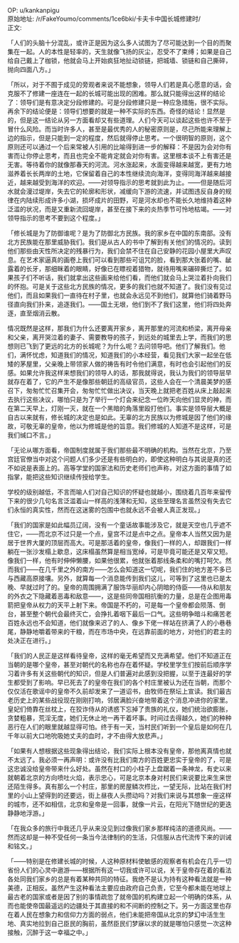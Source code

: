 
OP: u/kankanpigu  
原始地址: /r/FakeYoumo/comments/1ce6bki/卡夫卡中国长城修建时/  
正文:  


「人们的头脑十分混乱，或许正是因为这么多人试图为了尽可能达到一个目的而聚集在一起。人的本性是轻率的，天生就像飞扬的灰尘，忍受不了束缚；如果是自己给自己戴上了枷锁，他就会马上开始疯狂地扯动锁链，把城墙、锁链和自己撕碎，抛向四面八方。」


「所以，对于不囿于成见的旁观者来说不能想象，领导人们若是真心愿意的话，会克服不了修建一座连在一起的长城可能出现的困难。那么就只能得出这样的结论了：领导们是有意决定分段修建的。可是分段修建只是一种应急措施，很不实际。再余下的结论便是：领导们想要的就是一种不实际的东西。奇怪的结论！显然是的，但是这一结论从另一方面看却又有些道理。人们今天可以谈起这些也许不至于冒什么风险。而当时许多人，甚至是最优秀的人的秘密原则是，尽己所能来理解上边的指示，但是只能到一定的程度，然后就得停止思考。一个很明智的原则，这个原则还可以通过一个后来常被人引用的比喻得到进一步的解释：不是因为会对你有害而让你停止思考，而且也完全不能肯定就会对你有害。这里根本谈不上有害还是无害。等待着你的就像那春天的河流。河水涨起来，水面变得越来越宽，更有力地滋养着长长两岸的土地，它保留着自己的本性继续流向海洋，变得同海洋越来越接近，越来越受到海洋的欢迎。——对领导指示的思考就到此为止。——但是随后河水就会漫过堤岸，失去它的轮廓和形状，减缓向下游的流速，并试图违反自身的规律在内陆续形成许多小湖，损坏成片的田野，可是河水却也不能长久地维持着这种泛滥的状况，而是又重新流回堤岸，甚至在接下来的炎热季节可怜地枯竭。——对领导指示的思考不要到这个程度。」


「修长城是为了防御谁呢？是为了防御北方民族。我的家乡在中国的东南部。没有北方民族能在那里威胁我们。我们是从古人的书中了解到有关他们的情况的。读到他们那些由天性所决定的残暴行为，我们会禁不住在自己安静的花园小屋里大声叹息。在艺术家逼真的画卷上我们可以看到那些可诅咒的脸，看到那大张着的嘴、龇露着的长牙，那细眯着的眼睛，好像已在瞟视着猎物，就待用嘴来碾碎撕烂了。如果孩子们不听话，我们就拿出这些画来给他们看，而他们就会马上哭泣着扑向我们的怀抱。可是关于这些北方民族的情况，更多的我们也就不知道了。我们没有见过他们，而且如果我们一直待在村子里，也就会永远见不到他们，就算他们骑着野马径直向我们扑来，追逐我们。——国土无垠，他们到不了我们这里，他们将四处奔逐，直至烟消云散。

情况既然是这样，那我们为什么还要离开家乡，离开那里的河流和桥梁，离开母亲和父亲，离开哭泣着的妻子、需要教导的孩子，到远处的城里去上学，而我们的思想则已飞到了更远的北方的长城呢？为什么呢？去问领导吧。他们了解我们。他们，满怀忧虑，知道我们的情况，知道我们的小本经营，看见我们大家一起坐在低矮的茅屋里，父亲晚上带领家人做的祷告有时令他们满意，有时也会引起他们的反感。如果允许我这样来想我们的领导人的话，那我就得说，我认为我们的领导层早就存在着了，它的产生不是像那些朝廷的高级官员，这些人会在一个清晨美梦的感召下，匆匆忙忙召集开会，匆匆忙忙做出决议，当天晚上就把老百姓从床上敲起来去执行这些决议，哪怕只是为了举行一个灯会来纪念一位昨天向他们显灵的神，而在第二天早上，灯刚一灭，就在一个黑暗的角落里殴打他们。事实是领导层大概是自古以来就有，修长城的决定也是如此。无辜的北方民族以为修城是因了他们的缘故，可敬无辜的皇帝，他以为修城是他的旨意。我们修城的人知道不是这样，可是我们缄口不言。」

「无论从哪方面看，帝国制度就属于我们那些最不明确的机构。当然在北京，乃至宫廷官僚当中对这个问题人们多少还是有些明白的，即使这种明白与其说是真的还不如说是表面上的。高等学堂的国家法和历史老师们也声称，对这方面的事情了如指掌，能把这些知识继续传授给学生。

学校的级别越低，不言而喻人们对自己知识的怀疑也就越小，围绕着几百年来留传下来的很少几句名言泛滥着山一样高的浅薄和无知，这些至理名言虽然没有失去它们永恒的真实性，然而在这迷雾的包围中也就永远不会被人真正发现。」

「我们的国家是如此幅员辽阔，没有一个童话故事能涉及它，就是天空也几乎遮不住它，——而北京不过只是一个点，皇宫不过是点中之点。皇帝本人当然又因为是居于世界大厦的顶层而高大。可是那活着的皇帝，像我们一样的人，却跟我们一样躺在一张沙发榻上歇息，这床榻虽然算是相当宽绰，可是毕竟可能还是又窄又短。像我们一样，他有时伸伸懒腰，如果他很累，他就张着那线条柔和的嘴打呵欠。然而我们——在几千里之外的南方——怎么会知道这一切呢，我们住的地方差不多已与西藏高原接壤。另外，就算每一个消息能传到我们这儿，可等到了这里也已是太晚、早就过时了的。皇帝的周围拥满了服饰华丽却内心阴暗的侍臣——侍从和朋友的外衣之下隐藏着恶毒和敌意——，这是些同帝国相抗衡的力量，总是在企图用毒箭把皇帝从权力的天平上射下来。帝国是不朽的，可是每一个皇帝都会陨落、倒台，甚至整个朝代会最终灭亡，会挣扎着咽下最后一口气。这些明争暗斗和痛苦老百姓永远也不会知道，他们就像来迟了的人、像乡下佬一样站在挤满了人的小巷巷尾，静静地嚼着带来的干粮，而在市场中央，在远靠前面的地方，对他们的君主的处决正在进行。」

「我们的人民正是这样看待皇帝，这样的毫无希望而又充满希望。他们不知道正在当朝的是哪个皇帝，甚至对朝代的名称也存在着怀疑。学校里学生们按前后顺序学习着许多有关这些朝代的知识，但是人们普遍对此感到没把握，以至于连最好的学生都受到了影响。早已死去了的皇帝在我们的各个村庄里被认为还在当朝，而那个仅仅活在歌谣中的皇帝不久前却发来了一道诏书，由牧师在祭坛上宣读。我们最古老历史上的某些战役现在刚刚打响，邻居满脸兴奋地带着这个消息冲进你的家里。皇妃们倚靠在丝枕上，在狡诈侍从的诱惑下忘掉了贵族的礼仪，她们统治欲膨胀，贪婪粗暴，荒淫无度，她们无休止地一再干着坏事。时间过去得越久，她们的种种恶行在人们的眼里就越显得可怕。终于有一天，当村民们听到一个皇后是如何在几千年以前大口地吮吸她丈夫的血时，才不由得大放悲声。」

「如果有人想根据这些现象得出结论，我们实际上根本没有皇帝，那他离真情也就不太远了。我必须一再声明：或许没有比我们南方的百姓更忠实于皇帝的了，可是这忠诚没给皇帝带来什么好处。虽然在村口的小柱子上盘踞着一条神龙，有史以来就朝着北京的方向喷吐火焰，表示忠心，可是北京本身对村民们来说要比来生来世还陌生得多。真有那么一个村庄，那里的房屋鳞次栉比，一望无际，比站在我们村里的小山上望得到的还要远，街上昼夜人头攒动吗？对我们来说与其想象一座这样的城市，还不如相信，北京和皇帝是一回事，就像一片云，在阳光下随世纪的更迭静静地浮游。」

「在我众多的旅行中我还几乎从来没见到过像我们家乡那样纯洁的道德风尚。——然而这却是一种不受任何一条当今法律制约的生活，只信服从古代流传下来的训诫和铭文。」

「——特别是在修建长城的时候，人这种原材料使敏感的观察者有机会在几乎一切省份人们的心灵中遨游——根据所有这一切我或许可以说，关于皇帝存在着的看法各处同我们家乡的总是有着某种共同的特征。我绝不是认为持有这种看法就是一种美德，正相反。虽然产生这种看法主要应由政府自己负责，它至今都未能在地球上最古老的国家或者是因了别的事情疏忽了就帝国的机构建立起一个明确的体系，从而也能使帝国最遥远的边疆处于其直接的和不间断的控制之下。另一方面这里也存在着人民在想象力和信仰力方面的弱点，他们未能把帝国从北京的梦幻中活生生地、真实地拉到自己臣民的胸前，虽然臣民们梦寐以求的就是哪怕只感觉一次这种接触，沉醉于这一幸福之中。」

